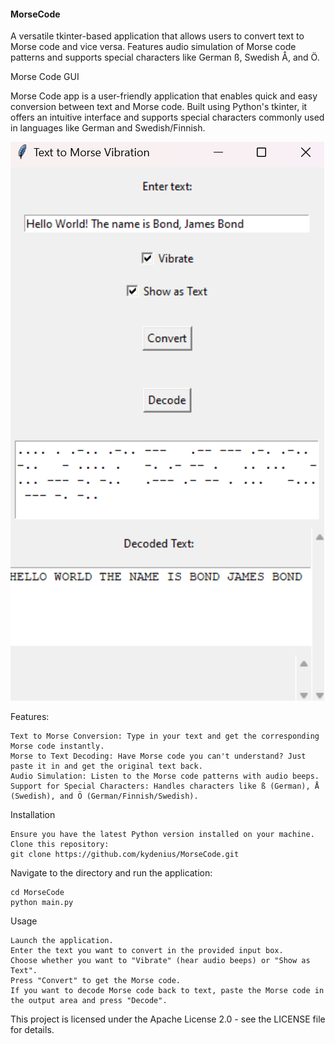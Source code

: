 #### MorseCode
A versatile tkinter-based application that allows users to convert text to Morse code and vice versa. Features audio simulation of Morse code patterns and supports special characters like German ß, Swedish Å, and Ö.

Morse Code GUI

Morse Code app is a user-friendly application that enables quick and easy conversion between text and Morse code. Built using Python's tkinter, it offers an intuitive interface and supports special characters commonly used in languages like German and Swedish/Finnish.

![Application Screenshot](application.png)

Features:

    Text to Morse Conversion: Type in your text and get the corresponding Morse code instantly.
    Morse to Text Decoding: Have Morse code you can't understand? Just paste it in and get the original text back.
    Audio Simulation: Listen to the Morse code patterns with audio beeps.
    Support for Special Characters: Handles characters like ß (German), Å (Swedish), and Ö (German/Finnish/Swedish).

Installation

    Ensure you have the latest Python version installed on your machine.
    Clone this repository:
    git clone https://github.com/kydenius/MorseCode.git

Navigate to the directory and run the application:

    cd MorseCode
    python main.py

Usage

    Launch the application.
    Enter the text you want to convert in the provided input box.
    Choose whether you want to "Vibrate" (hear audio beeps) or "Show as Text".
    Press "Convert" to get the Morse code.
    If you want to decode Morse code back to text, paste the Morse code in the output area and press "Decode".

This project is licensed under the Apache License 2.0 - see the LICENSE file for details.
